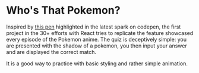# Who's That Pokemon?

Inspired by [this pen](https://codepen.io/tiffachoo/pen/KGJEba) highlighted in the latest spark on codepen, the first project in the 30+ efforts with React tries to replicate the feature showcased every episode of the Pokemon anime. The quiz is deceptively simple: you are presented with the shadow of a pokemon, you then input your answer and are displayed the correct match.

It is a good way to practice with basic styling and rather simple animation.
